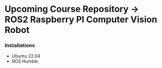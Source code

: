 # Upcoming Course Repository -> ROS2 Raspberry PI Computer Vision Robot

### Installations
- Ubuntu 22.04
- ROS Humble
